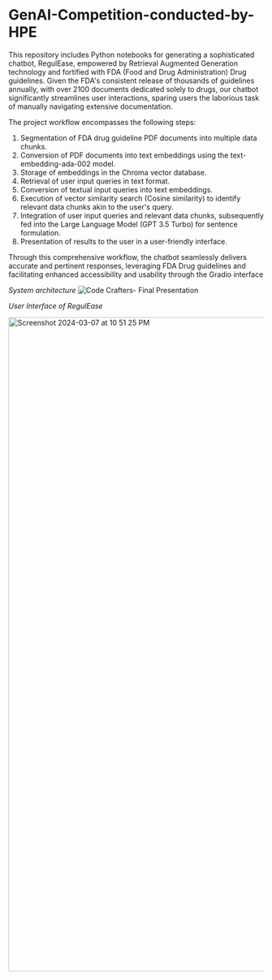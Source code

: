# GenAI-Competition-conducted-by-HPE

This repository includes Python notebooks for generating a sophisticated chatbot, RegulEase, empowered by Retrieval Augmented Generation technology and fortified with FDA (Food and Drug Administration) Drug guidelines. Given the FDA's consistent release of thousands of guidelines annually, with over 2100 documents dedicated solely to drugs, our chatbot significantly streamlines user interactions, sparing users the laborious task of manually navigating extensive documentation.

The project workflow encompasses the following steps:
  1. Segmentation of FDA drug guideline PDF documents into multiple data chunks.
  2. Conversion of PDF documents into text embeddings using the text-embedding-ada-002 model.
  3. Storage of embeddings in the Chroma vector database.
  4. Retrieval of user input queries in text format.
  5. Conversion of textual input queries into text embeddings.
  6. Execution of vector similarity search (Cosine similarity) to identify relevant data chunks akin to the user's query.
  7. Integration of user input queries and relevant data chunks, subsequently fed into the Large Language Model (GPT 3.5 Turbo) for sentence formulation.
  8. Presentation of results to the user in a user-friendly interface.
     
Through this comprehensive workflow, the chatbot seamlessly delivers accurate and pertinent responses, leveraging FDA Drug guidelines and facilitating enhanced accessibility and usability through the Gradio interface




*System architecture*
![Code Crafters- Final Presentation](https://github.com/riya-chougule/GenAI-Competition-conducted-by-HPE/assets/60813327/735a270b-d523-41af-a8bc-e65273e76666)



*User Interface of RegulEase*



<img width="1289" alt="Screenshot 2024-03-07 at 10 51 25 PM" src="https://github.com/riya-chougule/GenAI-Competition-conducted-by-HPE/assets/60813327/0f9b5297-d0bc-479e-a632-35039b26985c">



